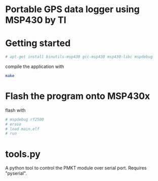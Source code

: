 # Portable GPS data logger using MSP430 by TI

# Getting started

```bash
# apt-get install binutils-msp430 gcc-msp430 msp430-libc mspdebug
```

compile the application with

```bash
make
```

# Flash the program onto MSP430x

flash with
```bash
# mspdebug rf2500
# erase
# load main.elf
# run
```

# tools.py

A python tool to control the PMKT module over
serial port. Requires "pyserial".
